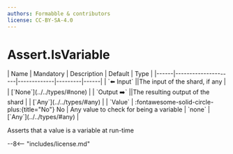 ```yaml
---
authors: Formabble & contributors
license: CC-BY-SA-4.0
---
```



# Assert.IsVariable

<div class="sh-parameters" markdown="1">
| Name | Mandatory | Description | Default | Type |
|------|---------------------|-------------|---------|------|
| `⬅️ Input` ||The input of the shard, if any | | [`None`](../../types/#none) |
| `Output ➡️` ||The resulting output of the shard | | [`Any`](../../types/#any) |
| `Value` | :fontawesome-solid-circle-plus:{title="No"} No  | Any value to check for being a variable | `none` | [`Any`](../../types/#any) |

</div>

Asserts that a value is a variable at run-time

--8<-- "includes/license.md"

